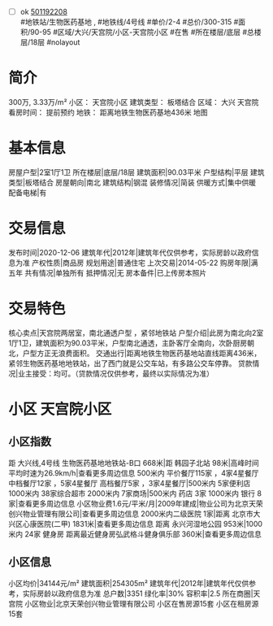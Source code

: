 - [ ] ok [501192208](https://bj.5i5j.com/ershoufang/501192208.html)  
 #地铁站/生物医药基地 ,  #地铁线/4号线
#单价/2-4 #总价/300-315 #面积/90-95   #区域/大兴/天宫院/小区-天宫院小区 #在售 #所在楼层/底层 #总楼层/18层 #nolayout 
# 简介 
 300万,  3.33万/m² 
小区： 天宫院小区
建筑类型： 板塔结合
区域： 大兴 天宫院
看房时间： 提前预约
地铁： 距离地铁生物医药基地436米 地图
# 基本信息 
 房屋户型|2室1厅1卫
所在楼层|底层/18层
建筑面积|90.03平米
户型结构|平层
建筑类型|板塔结合
房屋朝向|南北
建筑结构|钢混
装修情况|简装
供暖方式|集中供暖
配备电梯|有
# 交易信息 
 发布时间|2020-12-06
建筑年代|2012年|建筑年代仅供参考，实际房龄以政府信息为准
产权性质|商品房
规划用途|普通住宅
上次交易|2014-05-22
购房年限|满五年
共有情况|单独所有
抵押情况|无
房本备件|已上传房本照片
# 交易特色 
 核心卖点|天宫院两居室，南北通透户型 ，紧邻地铁站
户型介绍|此房为南北向2室1厅1卫，建筑面积为90.03平米，户型南北通透，主卧客厅全南向，次卧厨房朝北，户型方正无浪费面积。
交通出行|距离地铁生物医药基地站直线距离436米，紧邻生物医药基地地铁站，出了西门就是公交车站，有多路公交车停靠。
贷款情况|业主接受：均可。（贷款情况仅供参考，最终以实际情况为准）
# 小区 天宫院小区
## 小区指数 
 距 大兴线,4号线 生物医药基地地铁站-B口 668米|距 韩园子北站 98米|高峰时间平均时速为26.9km/h|查看更多周边信息
500米内 平价餐厅115家 ，4家4星餐厅
中档餐厅12家 ，5家4星餐厅
高档餐厅5家 ，3家4星餐厅|500米内 5家便利店
1000米内 38家综合超市
2000米内 7家商场|500米内 药店 3家
1000米内 银行 8家|查看更多周边信息
小区物业费1.6元/平米/月|2009年建成|物业公司为北京天荣创兴物业管理有限公司|查看更多周边信息
2000米内二级医院 1家|距离 北京市大兴区心康医院(二甲)  1831米|查看更多周边信息
距离 永兴河湿地公园 953米|1000米内 24家 健身房
距离最近健身房弘武格斗健身俱乐部 360米|查看更多周边信息
## 小区信息 
 小区均价|34144元/m²
建筑面积|254305m²
建筑年代|2012年|建筑年代仅供参考，实际房龄以政府信息为准
总户数|3351
绿化率|30%
容积率|2.5
所在商圈|天宫院
小区物业|北京天荣创兴物业管理有限公司
小区在售房源15套
小区在租房源15套
